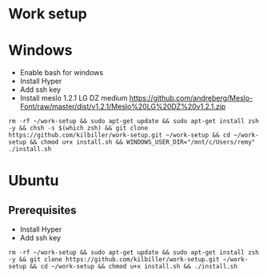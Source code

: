 # Work setup

# Windows

* Enable bash for windows
* Install Hyper
* Add ssh key
* Install meslo 1.2.1 LG DZ medium
  https://github.com/andreberg/Meslo-Font/raw/master/dist/v1.2.1/Meslo%20LG%20DZ%20v1.2.1.zip

```
rm -rf ~/work-setup && sudo apt-get update && sudo apt-get install zsh -y && chsh -s $(which zsh) && git clone https://github.com/kilbiller/work-setup.git ~/work-setup && cd ~/work-setup && chmod u+x install.sh && WINDOWS_USER_DIR="/mnt/c/Users/remy" ./install.sh
```

# Ubuntu

## Prerequisites

* Install Hyper
* Add ssh key

```
rm -rf ~/work-setup && sudo apt-get update && sudo apt-get install zsh -y && git clone https://github.com/kilbiller/work-setup.git ~/work-setup && cd ~/work-setup && chmod u+x install.sh && ./install.sh
```
